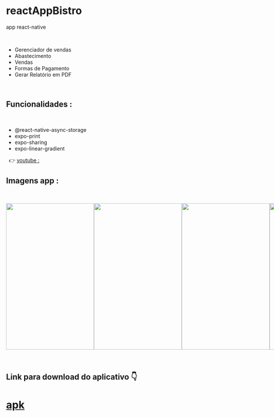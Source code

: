 # reactAppBistro
app react-native

&nbsp;

  - Gerenciador de vendas
  - Abastecimento
  - Vendas
  - Formas de Pagamento
  - Gerar Relatório em PDF 


   &nbsp;
   
   
  ## Funcionalidades :
   &nbsp;
 - @react-native-async-storage
 - expo-print
 - expo-sharing  
 - expo-linear-gradient 
   &nbsp; 
     
  &nbsp;
  :point_right:
  [youtube :](https://www.youtube.com/watch?v=1hqljkfixiw)
  &nbsp;  

   ## Imagens app :
   &nbsp;
   
 <div style="display:flex; justify-content: space-evenly;">
  <img src="https://user-images.githubusercontent.com/79234840/185761129-5a4d07bb-1ef2-44bc-aea8-93ac538c88b1.gif" width="240px" height="400px"/>
  <img src="https://user-images.githubusercontent.com/79234840/180794657-b35209ed-372f-4d10-85ae-0230f7697925.png" width="240px" height="400px"/>
  <img src="https://user-images.githubusercontent.com/79234840/180794644-7dc72087-ee4d-43b3-bc04-1f32b0a3c088.png" width="240px" height="400px"/>
  <img src="https://user-images.githubusercontent.com/79234840/180801025-8f548cbe-63d4-4774-b951-27b89b4a5140.PNG" width="300px" height="400px"/>
 </div>

&nbsp;

## Link para download do aplicativo :point_down:
# [apk](https://drive.google.com/file/d/1XgBlm61e_UmVv5qAppUnqROhyfbElswM/view?usp=sharing)
